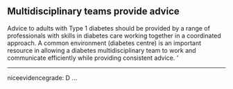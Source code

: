 ## Multidisciplinary teams provide advice
Advice to adults with Type 1 diabetes should be provided by a range of professionals with skills in diabetes care working together in a coordinated approach. A common environment (diabetes centre) is an important resource in allowing a diabetes multidisciplinary team to work and communicate efficiently while providing consistent advice.
'


---
niceevidencegrade: D
...

